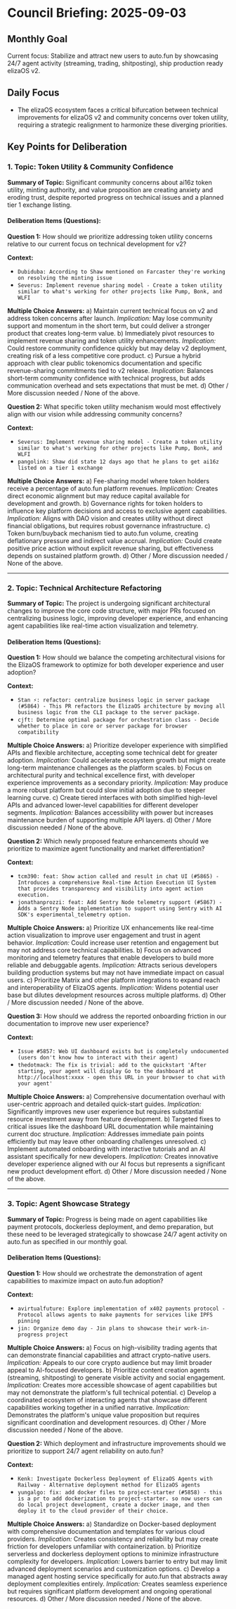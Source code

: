 # Council Briefing: 2025-09-03

## Monthly Goal

Current focus: Stabilize and attract new users to auto.fun by showcasing 24/7 agent activity (streaming, trading, shitposting), ship production ready elizaOS v2.

## Daily Focus

- The elizaOS ecosystem faces a critical bifurcation between technical improvements for elizaOS v2 and community concerns over token utility, requiring a strategic realignment to harmonize these diverging priorities.

## Key Points for Deliberation

### 1. Topic: Token Utility & Community Confidence

**Summary of Topic:** Significant community concerns about ai16z token utility, minting authority, and value proposition are creating anxiety and eroding trust, despite reported progress on technical issues and a planned tier 1 exchange listing.

#### Deliberation Items (Questions):

**Question 1:** How should we prioritize addressing token utility concerns relative to our current focus on technical development for v2?

  **Context:**
  - `Dubiduba: According to Shaw mentioned on Farcaster they're working on resolving the minting issue`
  - `Severus: Implement revenue sharing model - Create a token utility similar to what's working for other projects like Pump, Bonk, and WLFI`

  **Multiple Choice Answers:**
    a) Maintain current technical focus on v2 and address token concerns after launch.
        *Implication:* May lose community support and momentum in the short term, but could deliver a stronger product that creates long-term value.
    b) Immediately pivot resources to implement revenue sharing and token utility enhancements.
        *Implication:* Could restore community confidence quickly but may delay v2 deployment, creating risk of a less competitive core product.
    c) Pursue a hybrid approach with clear public tokenomics documentation and specific revenue-sharing commitments tied to v2 release.
        *Implication:* Balances short-term community confidence with technical progress, but adds communication overhead and sets expectations that must be met.
    d) Other / More discussion needed / None of the above.

**Question 2:** What specific token utility mechanism would most effectively align with our vision while addressing community concerns?

  **Context:**
  - `Severus: Implement revenue sharing model - Create a token utility similar to what's working for other projects like Pump, Bonk, and WLFI`
  - `pangolink: Shaw did state 12 days ago that he plans to get ai16z listed on a tier 1 exchange`

  **Multiple Choice Answers:**
    a) Fee-sharing model where token holders receive a percentage of auto.fun platform revenues.
        *Implication:* Creates direct economic alignment but may reduce capital available for development and growth.
    b) Governance rights for token holders to influence key platform decisions and access to exclusive agent capabilities.
        *Implication:* Aligns with DAO vision and creates utility without direct financial obligations, but requires robust governance infrastructure.
    c) Token burn/buyback mechanism tied to auto.fun volume, creating deflationary pressure and indirect value accrual.
        *Implication:* Could create positive price action without explicit revenue sharing, but effectiveness depends on sustained platform growth.
    d) Other / More discussion needed / None of the above.

---


### 2. Topic: Technical Architecture Refactoring

**Summary of Topic:** The project is undergoing significant architectural changes to improve the core code structure, with major PRs focused on centralizing business logic, improving developer experience, and enhancing agent capabilities like real-time action visualization and telemetry.

#### Deliberation Items (Questions):

**Question 1:** How should we balance the competing architectural visions for the ElizaOS framework to optimize for both developer experience and user adoption?

  **Context:**
  - `Stan ⚡: refactor: centralize business logic in server package (#5864) - This PR refactors the ElizaOS architecture by moving all business logic from the CLI package to the server package.`
  - `cjft: Determine optimal package for orchestration class - Decide whether to place in core or server package for browser compatibility`

  **Multiple Choice Answers:**
    a) Prioritize developer experience with simplified APIs and flexible architecture, accepting some technical debt for greater adoption.
        *Implication:* Could accelerate ecosystem growth but might create long-term maintenance challenges as the platform scales.
    b) Focus on architectural purity and technical excellence first, with developer experience improvements as a secondary priority.
        *Implication:* May produce a more robust platform but could slow initial adoption due to steeper learning curve.
    c) Create tiered interfaces with both simplified high-level APIs and advanced lower-level capabilities for different developer segments.
        *Implication:* Balances accessibility with power but increases maintenance burden of supporting multiple API layers.
    d) Other / More discussion needed / None of the above.

**Question 2:** Which newly proposed feature enhancements should we prioritize to maximize agent functionality and market differentiation?

  **Context:**
  - `tcm390: feat: Show action called and result in chat UI (#5865) - Introduces a comprehensive Real-time Action Execution UI System that provides transparency and visibility into agent action execution.`
  - `jonathanprozzi: feat: Add Sentry Node telemetry support (#5867) - Adds a Sentry Node implementation to support using Sentry with AI SDK's experimental_telemetry option.`

  **Multiple Choice Answers:**
    a) Prioritize UX enhancements like real-time action visualization to improve user engagement and trust in agent behavior.
        *Implication:* Could increase user retention and engagement but may not address core technical capabilities.
    b) Focus on advanced monitoring and telemetry features that enable developers to build more reliable and debuggable agents.
        *Implication:* Attracts serious developers building production systems but may not have immediate impact on casual users.
    c) Prioritize Matrix and other platform integrations to expand reach and interoperability of ElizaOS agents.
        *Implication:* Widens potential user base but dilutes development resources across multiple platforms.
    d) Other / More discussion needed / None of the above.

**Question 3:** How should we address the reported onboarding friction in our documentation to improve new user experience?

  **Context:**
  - `Issue #5857: Web UI dashboard exists but is completely undocumented (users don't know how to interact with their agent)`
  - `thedotmack: The fix is trivial: add to the quickstart 'After starting, your agent will display Go to the dashboard at http://localhost:xxxx - open this URL in your browser to chat with your agent'`

  **Multiple Choice Answers:**
    a) Comprehensive documentation overhaul with user-centric approach and detailed quick-start guides.
        *Implication:* Significantly improves new user experience but requires substantial resource investment away from feature development.
    b) Targeted fixes to critical issues like the dashboard URL documentation while maintaining current doc structure.
        *Implication:* Addresses immediate pain points efficiently but may leave other onboarding challenges unresolved.
    c) Implement automated onboarding with interactive tutorials and an AI assistant specifically for new developers.
        *Implication:* Creates innovative developer experience aligned with our AI focus but represents a significant new product development effort.
    d) Other / More discussion needed / None of the above.

---


### 3. Topic: Agent Showcase Strategy

**Summary of Topic:** Progress is being made on agent capabilities like payment protocols, dockerless deployment, and demo preparation, but these need to be leveraged strategically to showcase 24/7 agent activity on auto.fun as specified in our monthly goal.

#### Deliberation Items (Questions):

**Question 1:** How should we orchestrate the demonstration of agent capabilities to maximize impact on auto.fun adoption?

  **Context:**
  - `avirtualfuture: Explore implementation of x402 payments protocol - Protocol allows agents to make payments for services like IPFS pinning`
  - `jin: Organize demo day - Jin plans to showcase their work-in-progress project`

  **Multiple Choice Answers:**
    a) Focus on high-visibility trading agents that can demonstrate financial capabilities and attract crypto-native users.
        *Implication:* Appeals to our core crypto audience but may limit broader appeal to AI-focused developers.
    b) Prioritize content creation agents (streaming, shitposting) to generate visible activity and social engagement.
        *Implication:* Creates more accessible showcase of agent capabilities but may not demonstrate the platform's full technical potential.
    c) Develop a coordinated ecosystem of interacting agents that showcase different capabilities working together in a unified narrative.
        *Implication:* Demonstrates the platform's unique value proposition but requires significant coordination and development resources.
    d) Other / More discussion needed / None of the above.

**Question 2:** Which deployment and infrastructure improvements should we prioritize to support 24/7 agent reliability on auto.fun?

  **Context:**
  - `Kenk: Investigate Dockerless Deployment of ElizaOS Agents with Railway - Alternative deployment method for ElizaOS agents`
  - `yungalgo: fix: add docker files to project-starter (#5858) - this is a pr to add dockerization to project-starter. so now users can do local project development, create a docker image, and then deploy it to the cloud provider of their choice.`

  **Multiple Choice Answers:**
    a) Standardize on Docker-based deployment with comprehensive documentation and templates for various cloud providers.
        *Implication:* Creates consistency and reliability but may create friction for developers unfamiliar with containerization.
    b) Prioritize serverless and dockerless deployment options to minimize infrastructure complexity for developers.
        *Implication:* Lowers barrier to entry but may limit advanced deployment scenarios and customization options.
    c) Develop a managed agent hosting service specifically for auto.fun that abstracts away deployment complexities entirely.
        *Implication:* Creates seamless experience but requires significant platform development and ongoing operational resources.
    d) Other / More discussion needed / None of the above.